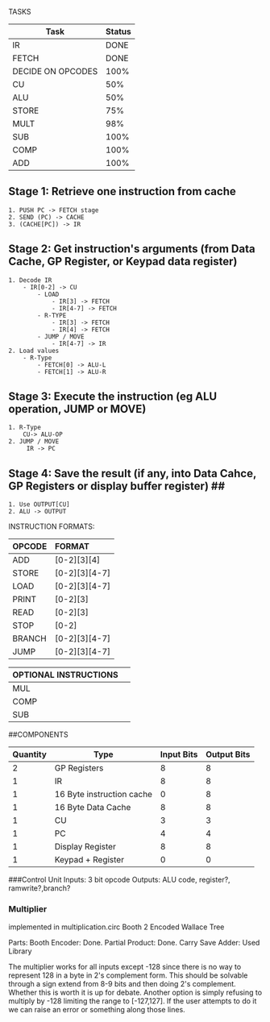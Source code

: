 TASKS

|        Task       | Status |
|-------------------|--------|
| IR                | DONE   |
| FETCH             | DONE   |
| DECIDE ON OPCODES | 100%   |
| CU                | 50%    |
| ALU               | 50%    |
| STORE             | 75%    |
| MULT              | 98%    |
| SUB               | 100%   |
| COMP              | 100%   |
| ADD               | 100%   |



## Stage 1: Retrieve one instruction from cache ##

    1. PUSH PC -> FETCH stage
    2. SEND (PC) -> CACHE
    3. (CACHE[PC]) -> IR
## Stage 2: Get instruction's arguments (from Data Cache, GP Register, or Keypad data register) ##

    1. Decode IR
        - IR[0-2] -> CU
            - LOAD
                - IR[3] -> FETCH
                - IR[4-7] -> FETCH
            - R-TYPE
                - IR[3] -> FETCH
                - IR[4] -> FETCH
            - JUMP / MOVE
                - IR[4-7] -> IR
    2. Load values
        - R-Type
            - FETCH[0] -> ALU-L
            - FETCH[1] -> ALU-R

## Stage 3: Execute the instruction (eg ALU operation, JUMP or MOVE) ##
    1. R-Type
        CU-> ALU-OP
    2. JUMP / MOVE
         IR -> PC

## Stage 4: Save the result (if any, into Data Cahce, GP Registers or display buffer register) ## ##
    1. Use OUTPUT[CU]
    2. ALU -> OUTPUT

INSTRUCTION FORMATS:

|  OPCODE  |     FORMAT    |
|:---------|:--------------|
| ADD      |  [0-2][3][4]  |
| STORE    | [0-2][3][4-7] |
| LOAD     | [0-2][3][4-7] |
| PRINT    | [0-2][3]      |
| READ     | [0-2][3]      |
| STOP     | [0-2]         |
| BRANCH   | [0-2][3][4-7] |
| JUMP     | [0-2][3][4-7] |


| OPTIONAL INSTRUCTIONS   ||
|:---------|:--------------|
| MUL      |               |
| COMP     |               |
| SUB      |               |




##COMPONENTS

| Quantity |            Type           | Input Bits | Output Bits |
|----------|---------------------------|------------|-------------|
|        2 | GP Registers              |          8 |           8 |
|        1 | IR                        |          8 |           8 |
|        1 | 16 Byte instruction cache |          0 |           8 |
|        1 | 16 Byte Data Cache        |          8 |           8 |
|        1 | CU                        |          3 |           3 |
|        1 | PC                        |          4 |           4 |
|        1 | Display Register          |          8 |           8 |
|        1 | Keypad + Register         |          0 |           0 |

###Control Unit
Inputs: 3 bit opcode
Outputs: ALU code, register?, ramwrite?,branch?

### Multiplier ###
implemented in multiplication.circ
Booth 2 Encoded Wallace Tree

Parts: 
Booth Encoder: Done.
Partial Product: Done.
Carry Save Adder: Used Library

The multiplier works for all inputs except -128 since there is no way to represent 128 in a byte in 2's complement form. This should be solvable through a sign extend from 8-9 bits and then doing 2's complement. Whether this is worth it is up for debate. Another option is simply refusing to multiply by -128 limiting the range to [-127,127]. If the user attempts to do it we can raise an error or something along those lines. 



